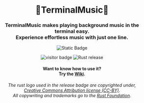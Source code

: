 <div align="center">
    <h1>🤖TerminalMusic🎵</h1>
</div>
<div align="center">
    <h3>TerminalMusic makes playing background music in the terminal easy.<br>
    Experience effortless music with just one line.</h3>
</div>

<p align="center">
    <img alt="Static Badge" src="https://img.shields.io/badge/%C2%A9_BSD_3--Clause-License-green?style=for-the-badge">
</p>

<p align="center">
  <img alt="visitor badge" src="https://visitor-badge.lithub.cc/badge?page_id=0SGames.TerminalMusic"/>
  <img alt="Rust release" src="https://img.shields.io/github/v/release/rust-lang/rust?logo=rust&color=red">
</p>

<div align="center">
    <h4>Want to know how to use it?<br>
    Try the <a href="https://github.com/0SGames/TerminalMusic/wiki">Wiki</a>.</h4>
</div>

<div align="center">
    <h6>The rust logo used in the release badge are copyrighted under,<br>
        <a href="https://github.com/0SGames/TerminalMusic/wiki">Creative Commons Attribution license (CC-BY)</a>.<br>
    All copywriting and trademarks go to the <a href="https://foundation.rust-lang.org">Rust Foundation</a>.</h6>
</div>
